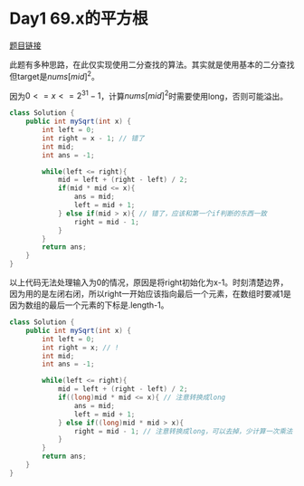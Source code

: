 # Day1 69.x的平方根

[题目链接](https://leetcode.cn/problems/sqrtx/)

此题有多种思路，在此仅实现使用二分查找的算法。其实就是使用基本的二分查找但target是$nums[mid]^2$。

因为$0 <= x <= 2^{31} - 1$，计算$nums[mid]^2$时需要使用long，否则可能溢出。

```java
class Solution {
    public int mySqrt(int x) {
        int left = 0;
        int right = x - 1; // 错了
        int mid;
        int ans = -1;

        while(left <= right){
            mid = left + (right - left) / 2;
            if(mid * mid <= x){
                ans = mid;
                left = mid + 1;
            } else if(mid > x){ // 错了，应该和第一个if判断的东西一致
                right = mid - 1;
            }
        }
        return ans;
    }
}
```

以上代码无法处理输入为0的情况，原因是将right初始化为x-1。时刻清楚边界，因为用的是左闭右闭，所以right一开始应该指向最后一个元素，在数组时要减1是因为数组的最后一个元素的下标是.length-1。

```java
class Solution {
    public int mySqrt(int x) {
        int left = 0;
        int right = x; // !
        int mid;
        int ans = -1;

        while(left <= right){
            mid = left + (right - left) / 2;
            if((long)mid * mid <= x){ // 注意转换成long
                ans = mid;
                left = mid + 1;
            } else if((long)mid * mid > x){
                right = mid - 1; // 注意转换成long，可以去掉，少计算一次乘法
            }
        }
        return ans;
    }
}
```